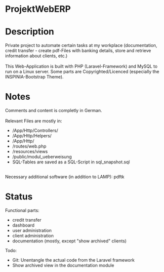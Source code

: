 # ProjektWebERP
<h1>Description</h1>
Private project to automate certain tasks at my workplace (documentation, credit transfer - create pdf-Files with banking details, store and retrieve information about clients, etc.)
<br><br>
This Web-Application is built with PHP (Laravel-Framework) and MySQL to run on a Linux server. Some parts are Copyrighted/Licenced (especially the INSPINIA-Bootstrap Theme).


<h1>Notes</h1>
Comments and content is completly in German.
<br><br>
Relevant Files are mostly in:

- /App/Http/Controllers/
- /App/Http/Helpers/
- /App/Http/
- /routes/web.php
- /resources/views
- /public/modul_ueberweisung
- SQL-Tables are saved as a SQL-Script in sql_snapshot.sql

<br>
Necessary additional software (in addition to LAMP): pdftk

<h1>Status</h1>
Functional parts:

- credit transfer
- dashboard
- user administration
- client administration
- documentation (mostly, except "show archived" clients)

Todo:

- Git: Unentangle the actual code from the Laravel framework
- Show archived view in the documentation module
